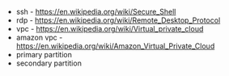 - ssh - https://en.wikipedia.org/wiki/Secure_Shell
- rdp - https://en.wikipedia.org/wiki/Remote_Desktop_Protocol
- vpc - https://en.wikipedia.org/wiki/Virtual_private_cloud
- amazon vpc - https://en.wikipedia.org/wiki/Amazon_Virtual_Private_Cloud
- primary partition
- secondary partition